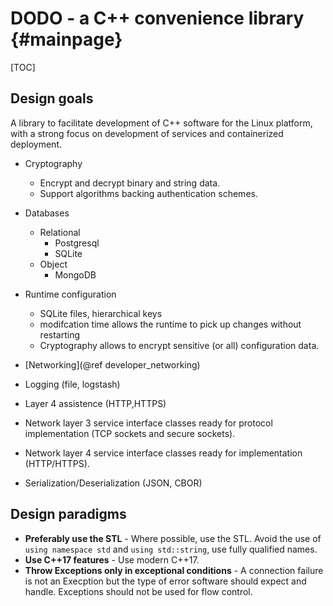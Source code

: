 # DODO - a C++ convenience library {#mainpage}

[TOC]

## Design goals

A library to facilitate development of C++ software  for the Linux platform, with a strong focus on development
of services and containerized deployment.

  - Cryptography
    - Encrypt and decrypt binary and string data.
    - Support algorithms backing authentication schemes.
  - Databases
    - Relational
      - Postgresql
      - SQLite
    - Object
      - MongoDB
  - Runtime configuration
    - SQLite files, hierarchical keys
    - modifcation time allows the runtime to pick up changes without restarting
    - Cryptography allows to encrypt sensitive (or all) configuration data.
  - [Networking](@ref developer_networking)
  - Logging (file, logstash)

  - Layer 4 assistence (HTTP,HTTPS)
  - Network layer 3 service interface classes ready for protocol implementation (TCP sockets and secure sockets).
  - Network layer 4 service interface classes ready for implementation (HTTP/HTTPS).

  - Serialization/Deserialization (JSON, CBOR)



## Design paradigms

  - **Preferably use the STL** - Where possible, use the STL. Avoid the use of `using namespace std` and
  `using std::string`, use fully qualified names.
  - **Use C++17 features** - Use modern C++17.
  - **Throw Exceptions only in exceptional conditions** - A connection failure is not an Execption but the type of
  error software should expect and handle. Exceptions should not be used for flow control.
